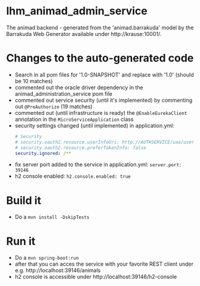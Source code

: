 # lhm_animad_admin_service
The animad backend - generated from the 'animad.barrakuda' model by the Barrakuda Web Generator available under http://krause:10001/.

# Changes to the auto-generated code
* Search in all pom files for '1.0-SNAPSHOT' and replace with '1.0' (should be 10 matches)
* commented out the oracle driver dependency in the animad_administration_service pom file
* commented out service security (until it's implemented) by commenting out `@PreAuthorize` (19 matches)
* commented out (until infrastructure is ready) the `@EnableEurekaClient` annotation in the `MicroServiceApplication` class
* security settings changed (until implemented) in application.yml:
    ```application.yml
    # Security
    # security.oauth2.resource.userInfoUri: http://AUTHSERVICE/uaa/user
    # security.oauth2.resource.preferTokenInfo: false
    security.ignored: /**
    ```
* fix server port added to the service in application.yml: `server.port: 39146`
* h2 console enabled: `h2.console.enabled: true`

# Build it
* Do a `mvn install -DskipTests`

# Run it
* Do a `mvn spring-boot:run`
* after that you can acces the service with your favorite REST client under e.g. http://localhost:39146/animals
* h2 console is accessible under http://localhost:39146/h2-console
